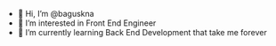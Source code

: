 - 👋 Hi, I’m @baguskna
- 👀 I’m interested in Front End Engineer
- 🌱 I’m currently learning Back End Development that take me forever

<!---
baguskna/baguskna is a ✨ special ✨ repository because its `README.md` (this file) appears on your GitHub profile.
You can click the Preview link to take a look at your changes.
--->
